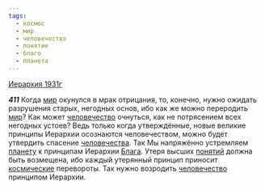 ```yaml
---
tags:
  - космос
  - мир
  - человечество
  - понятие
  - благо
  - планета
---
```


[Иерархия 1931г](/agni/1931)

___411___
Когда [мир](/tag/#мир) окунулся в мрак отрицания, то, конечно, нужно ожидать разрушения старых, негодных основ, ибо как же можно переродить [мир](/tag/#мир)? Как может [человечество](/tag/#человечество) очнуться, как не потрясением всех негодных устоев? Ведь только когда утверждённые, новые великие принципы Иерархии осознаются человечеством, можно будет утвердить спасение [человечества](/tag/#человечество). Так Мы напряжённо устремляем [планету](/tag/#планета) к принципам Иерархии [Блага](/tag/#благо). Утеря высших [понятий](/tag/#понятие) должна быть возмещена, ибо каждый утерянный принцип приносит [космические](/tag/#космос) перевороты. Так нужно возродить [человечество](/tag/#человечество) принципом Иерархии.   

